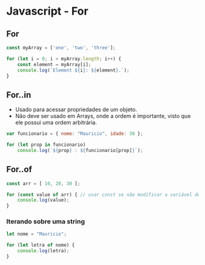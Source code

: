 # Javascript - For

## For

~~~javascript
const myArray = ['one', 'two', 'three'];

for (let i = 0; i < myArray.length; i++) {
    const element = myArray[i];
    console.log(`Element ${i}: ${element}.`);
}
~~~

## For..in

- Usado para acessar propriedades de um objeto.
- Não deve ser usado em Arrays, onde a ordem é importante, visto que ele possui uma ordem arbitrária.

~~~javascript
var funcionario = { nome: "Mauricio", idade: 30 };

for (let prop in funcionario)
    console.log(`${prop} : ${funcionario[prop]}`);
~~~

## For..of

~~~javascript
const arr = [ 10, 20, 30 ];

for (const value of arr) { // usar const se não modificar a variável dentro do bloco
    console.log(value);
}
~~~

### Iterando sobre uma string

~~~javascript
let nome = "Mauricio";

for (let letra of nome) {
    console.log(letra);
}
~~~
